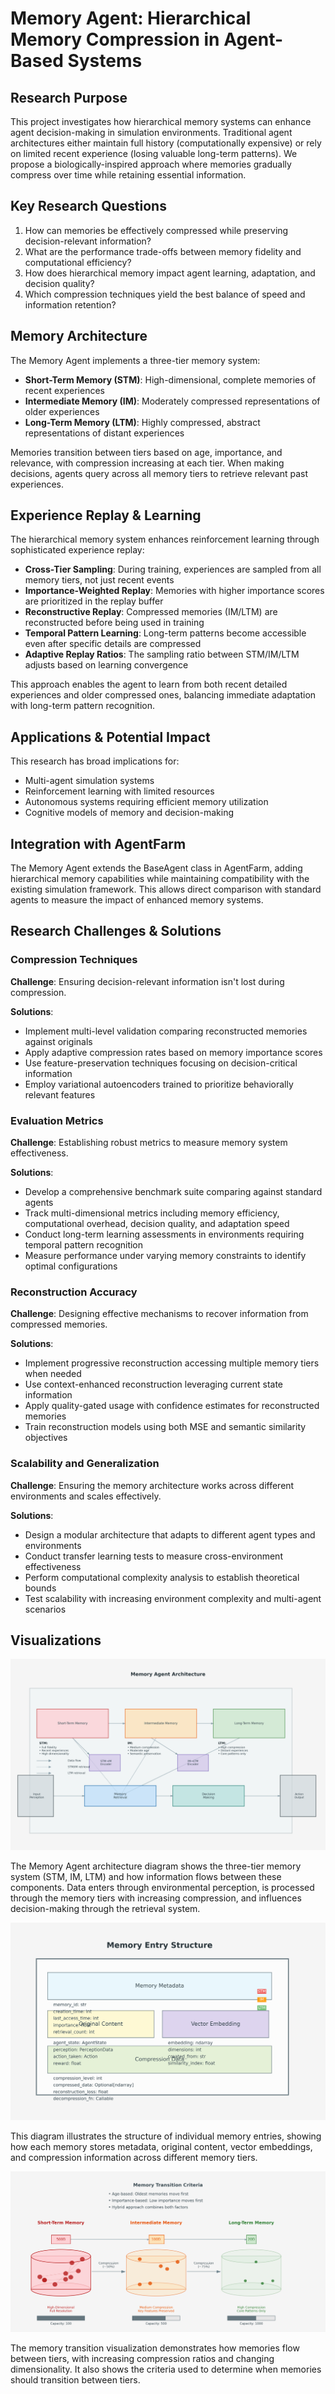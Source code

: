 # Memory Agent: Hierarchical Memory Compression in Agent-Based Systems

## Research Purpose

This project investigates how hierarchical memory systems can enhance agent decision-making in simulation environments. Traditional agent architectures either maintain full history (computationally expensive) or rely on limited recent experience (losing valuable long-term patterns). We propose a biologically-inspired approach where memories gradually compress over time while retaining essential information.

## Key Research Questions

1. How can memories be effectively compressed while preserving decision-relevant information?
2. What are the performance trade-offs between memory fidelity and computational efficiency?
3. How does hierarchical memory impact agent learning, adaptation, and decision quality?
4. Which compression techniques yield the best balance of speed and information retention?

## Memory Architecture

The Memory Agent implements a three-tier memory system:

- **Short-Term Memory (STM)**: High-dimensional, complete memories of recent experiences
- **Intermediate Memory (IM)**: Moderately compressed representations of older experiences
- **Long-Term Memory (LTM)**: Highly compressed, abstract representations of distant experiences

Memories transition between tiers based on age, importance, and relevance, with compression increasing at each tier. When making decisions, agents query across all memory tiers to retrieve relevant past experiences.

## Experience Replay & Learning

The hierarchical memory system enhances reinforcement learning through sophisticated experience replay:

- **Cross-Tier Sampling**: During training, experiences are sampled from all memory tiers, not just recent events
- **Importance-Weighted Replay**: Memories with higher importance scores are prioritized in the replay buffer
- **Reconstructive Replay**: Compressed memories (IM/LTM) are reconstructed before being used in training
- **Temporal Pattern Learning**: Long-term patterns become accessible even after specific details are compressed
- **Adaptive Replay Ratios**: The sampling ratio between STM/IM/LTM adjusts based on learning convergence

This approach enables the agent to learn from both recent detailed experiences and older compressed ones, balancing immediate adaptation with long-term pattern recognition.

## Applications & Potential Impact

This research has broad implications for:

- Multi-agent simulation systems
- Reinforcement learning with limited resources
- Autonomous systems requiring efficient memory utilization
- Cognitive models of memory and decision-making

## Integration with AgentFarm

The Memory Agent extends the BaseAgent class in AgentFarm, adding hierarchical memory capabilities while maintaining compatibility with the existing simulation framework. This allows direct comparison with standard agents to measure the impact of enhanced memory systems.

## Research Challenges & Solutions

### Compression Techniques

**Challenge**: Ensuring decision-relevant information isn't lost during compression.

**Solutions**:
- Implement multi-level validation comparing reconstructed memories against originals
- Apply adaptive compression rates based on memory importance scores
- Use feature-preservation techniques focusing on decision-critical information
- Employ variational autoencoders trained to prioritize behaviorally relevant features

### Evaluation Metrics

**Challenge**: Establishing robust metrics to measure memory system effectiveness.

**Solutions**:
- Develop a comprehensive benchmark suite comparing against standard agents
- Track multi-dimensional metrics including memory efficiency, computational overhead, decision quality, and adaptation speed
- Conduct long-term learning assessments in environments requiring temporal pattern recognition
- Measure performance under varying memory constraints to identify optimal configurations

### Reconstruction Accuracy

**Challenge**: Designing effective mechanisms to recover information from compressed memories.

**Solutions**:
- Implement progressive reconstruction accessing multiple memory tiers when needed
- Use context-enhanced reconstruction leveraging current state information
- Apply quality-gated usage with confidence estimates for reconstructed memories
- Train reconstruction models using both MSE and semantic similarity objectives

### Scalability and Generalization

**Challenge**: Ensuring the memory architecture works across different environments and scales effectively.

**Solutions**:
- Design a modular architecture that adapts to different agent types and environments
- Conduct transfer learning tests to measure cross-environment effectiveness
- Perform computational complexity analysis to establish theoretical bounds
- Test scalability with increasing environment complexity and multi-agent scenarios

## Visualizations

![Memory Agent Architecture](visualizations/memory_agent_architecture.png)

The Memory Agent architecture diagram shows the three-tier memory system (STM, IM, LTM) and how information flows between these components. Data enters through environmental perception, is processed through the memory tiers with increasing compression, and influences decision-making through the retrieval system.

![Memory Entry Structure](visualizations/memory_entry_structure.png)

This diagram illustrates the structure of individual memory entries, showing how each memory stores metadata, original content, vector embeddings, and compression information across different memory tiers.

![Memory Transitions](visualizations/memory_transitions.png)

The memory transition visualization demonstrates how memories flow between tiers, with increasing compression ratios and changing dimensionality. It also shows the criteria used to determine when memories should transition between tiers.
